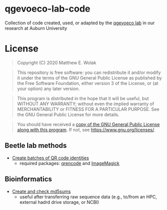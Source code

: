 # qgevoeco-lab-code
Collection of code created, used, or adapted by the [qgevoeco lab](https://qgevoeco.com) in our research at Auburn University

# License

>Copyright (C) 2020  Matthew E. Wolak

>This repository is free software: you can redistribute it and/or modify
    it under the terms of the GNU General Public License as published by
    the Free Software Foundation, either version 3 of the License, or
    (at your option) any later version.

>This program is distributed in the hope that it will be useful,
    but WITHOUT ANY WARRANTY; without even the implied warranty of
    MERCHANTABILITY or FITNESS FOR A PARTICULAR PURPOSE.  See the
    GNU General Public License for more details.

>You should have received a [copy of the GNU General Public License
    along with this program](https://github.com/qgevoeco/qgevoeco-lab-code/blob/main/LICENSE).  If not, see <https://www.gnu.org/licenses/>.



## Beetle lab methods

  - [Create batches of QR code identities](https://github.com/qgevoeco/qgevoeco-lab-code/blob/main/Beetle-lab-methods/QRcode.sh)
    - required packages: [qrencode](https://fukuchi.org/works/qrencode/) and [ImageMagick ](https://imagemagick.org/index.php)
  
## Bioinformatics

  - [Create and check md5sums](https://github.com/qgevoeco/qgevoeco-lab-code/blob/main/Bioinformatics/md5sum_check_and_compare.md)
    - useful after transferring raw sequence data (e.g., to/from an HPC, external hadrd drive storage, or NCBI) 
